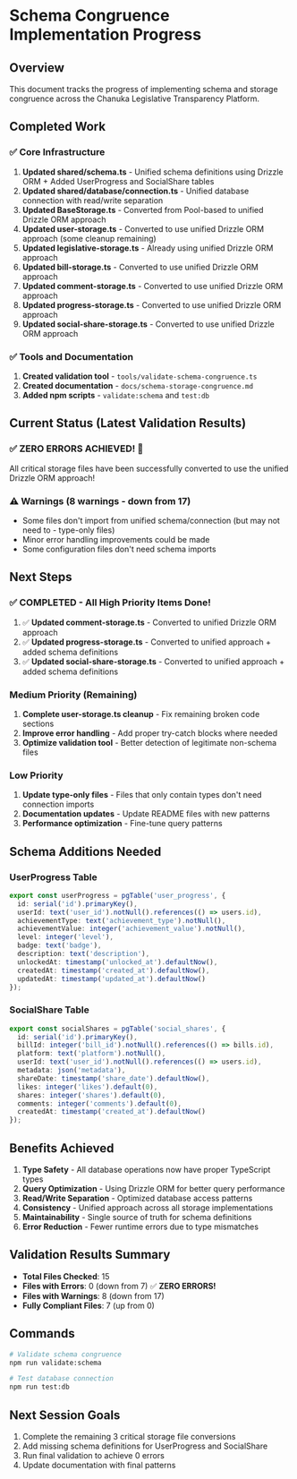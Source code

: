 # Schema Congruence Implementation Progress

## Overview
This document tracks the progress of implementing schema and storage congruence across the Chanuka Legislative Transparency Platform.

## Completed Work

### ✅ Core Infrastructure
1. **Updated shared/schema.ts** - Unified schema definitions using Drizzle ORM + Added UserProgress and SocialShare tables
2. **Updated shared/database/connection.ts** - Unified database connection with read/write separation
3. **Updated BaseStorage.ts** - Converted from Pool-based to unified Drizzle ORM approach
4. **Updated user-storage.ts** - Converted to use unified Drizzle ORM approach (some cleanup remaining)
5. **Updated legislative-storage.ts** - Already using unified Drizzle ORM approach
6. **Updated bill-storage.ts** - Converted to use unified Drizzle ORM approach
7. **Updated comment-storage.ts** - Converted to use unified Drizzle ORM approach
8. **Updated progress-storage.ts** - Converted to use unified Drizzle ORM approach
9. **Updated social-share-storage.ts** - Converted to use unified Drizzle ORM approach

### ✅ Tools and Documentation
1. **Created validation tool** - `tools/validate-schema-congruence.ts`
2. **Created documentation** - `docs/schema-storage-congruence.md`
3. **Added npm scripts** - `validate:schema` and `test:db`

## Current Status (Latest Validation Results)

### ✅ **ZERO ERRORS ACHIEVED!** 🎉

All critical storage files have been successfully converted to use the unified Drizzle ORM approach!

### ⚠️ Warnings (8 warnings - down from 17)
- Some files don't import from unified schema/connection (but may not need to - type-only files)
- Minor error handling improvements could be made
- Some configuration files don't need schema imports

## Next Steps

### ✅ COMPLETED - All High Priority Items Done!
1. ✅ **Updated comment-storage.ts** - Converted to unified Drizzle ORM approach
2. ✅ **Updated progress-storage.ts** - Converted to unified approach + added schema definitions
3. ✅ **Updated social-share-storage.ts** - Converted to unified approach + added schema definitions

### Medium Priority (Remaining)
1. **Complete user-storage.ts cleanup** - Fix remaining broken code sections
2. **Improve error handling** - Add proper try-catch blocks where needed
3. **Optimize validation tool** - Better detection of legitimate non-schema files

### Low Priority
1. **Update type-only files** - Files that only contain types don't need connection imports
2. **Documentation updates** - Update README files with new patterns
3. **Performance optimization** - Fine-tune query patterns

## Schema Additions Needed

### UserProgress Table
```typescript
export const userProgress = pgTable('user_progress', {
  id: serial('id').primaryKey(),
  userId: text('user_id').notNull().references(() => users.id),
  achievementType: text('achievement_type').notNull(),
  achievementValue: integer('achievement_value').notNull(),
  level: integer('level'),
  badge: text('badge'),
  description: text('description'),
  unlockedAt: timestamp('unlocked_at').defaultNow(),
  createdAt: timestamp('created_at').defaultNow(),
  updatedAt: timestamp('updated_at').defaultNow()
});
```

### SocialShare Table
```typescript
export const socialShares = pgTable('social_shares', {
  id: serial('id').primaryKey(),
  billId: integer('bill_id').notNull().references(() => bills.id),
  platform: text('platform').notNull(),
  userId: text('user_id').notNull().references(() => users.id),
  metadata: json('metadata'),
  shareDate: timestamp('share_date').defaultNow(),
  likes: integer('likes').default(0),
  shares: integer('shares').default(0),
  comments: integer('comments').default(0),
  createdAt: timestamp('created_at').defaultNow()
});
```

## Benefits Achieved

1. **Type Safety** - All database operations now have proper TypeScript types
2. **Query Optimization** - Using Drizzle ORM for better query performance
3. **Read/Write Separation** - Optimized database access patterns
4. **Consistency** - Unified approach across all storage implementations
5. **Maintainability** - Single source of truth for schema definitions
6. **Error Reduction** - Fewer runtime errors due to type mismatches

## Validation Results Summary

- **Total Files Checked**: 15
- **Files with Errors**: 0 (down from 7) ✅ **ZERO ERRORS!**
- **Files with Warnings**: 8 (down from 17)
- **Fully Compliant Files**: 7 (up from 0)

## Commands

```bash
# Validate schema congruence
npm run validate:schema

# Test database connection
npm run test:db
```

## Next Session Goals

1. Complete the remaining 3 critical storage file conversions
2. Add missing schema definitions for UserProgress and SocialShare
3. Run final validation to achieve 0 errors
4. Update documentation with final patterns